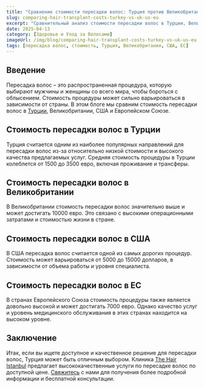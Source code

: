 ```yaml
---
title: "Сравнение стоимости пересадки волос: Турция против Великобритании, США, ЕС"
slug: comparing-hair-transplant-costs-turkey-vs-uk-us-eu
excerpt: "Сравнительный анализ стоимости пересадки волос в Турции, Великобритании, США и ЕС"
date: 2025-04-13
category: [Здоровье и Уход за Волосами]
imageUrl: /img/blog/comparing-hair-transplant-costs-turkey-vs-uk-us-eu.png
tags: [пересадка волос, стоимость, Турция, Великобритания, США, ЕС]
---
```


<h2>Введение</h2>

<p>Пересадка волос – это распространенная процедура, которую выбирают мужчины и женщины со всего мира, чтобы бороться с облысением. Стоимость процедуры может сильно варьироваться в зависимости от страны. В этом блоге мы сравним стоимость пересадки волос в <a href="https://thehairistanbul.com">Турции</a>, Великобритании, США и Европейском Союзе.</p>

<h2>Стоимость пересадки волос в Турции</h2>

<p>Турция считается одним из наиболее популярных направлений для пересадки волос из-за относительно низкой стоимости и высокого качества предлагаемых услуг. Средняя стоимость процедуры в Турции колеблется от 1500 до 3500 евро, включая проживание и трансферы.</p>

<h2>Стоимость пересадки волос в Великобритании</h2>

<p>В Великобритании стоимость пересадки волос значительно выше и может достигать 10000 евро. Это связано с высокими операционными затратами и стоимостью жизни в стране.</p>

<h2>Стоимость пересадки волос в США</h2>

<p>В США пересадка волос считается одной из самых дорогих процедур. Стоимость может варьироваться от 5000 до 15000 долларов, в зависимости от объема работы и уровня специалиста.</p>

<h2>Стоимость пересадки волос в ЕС</h2>

<p>В странах Европейского Союза стоимость процедуры также является довольно высокой и может достигать 7000 евро. Однако качество услуг и уровень медицинского обслуживания в этих странах находится на высоком уровне.</p>

<h2>Заключение</h2>

<p>Итак, если вы ищете доступное и качественное решение для пересадки волос, Турция может быть отличным выбором. Клиника <a href="https://thehairistanbul.com">The Hair Istanbul</a> предлагает высококачественные услуги по пересадке волос по доступной цене. <a href="https://thehairistanbul.com/contact">Свяжитесь</a> с нами для получения более подробной информации и бесплатной консультации.</p>